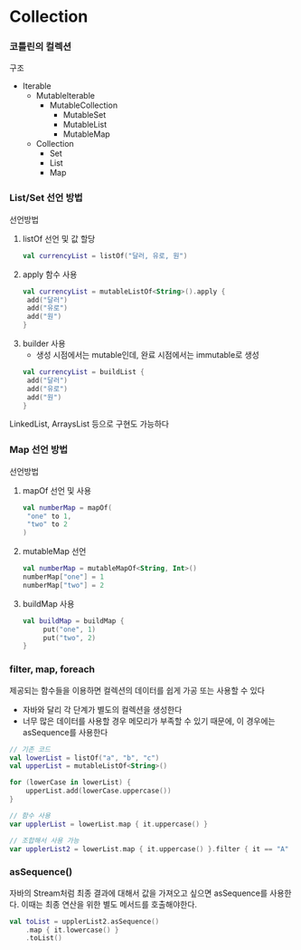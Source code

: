 # Collection
### 코틀린의 컬렉션
구조
- Iterable
   - MutableIterable
      - MutableCollection
         - MutableSet
         - MutableList
         - MutableMap
   - Collection
      - Set
      - List
      - Map

### List/Set 선언 방법
선언방법
1. listOf 선언 및 값 할당
   ```kotlin
   val currencyList = listOf("달러, 유로, 원")
   ```
2. apply 함수 사용
   ```kotlin
   val currencyList = mutableListOf<String>().apply {
    add("달러")
    add("유로")
    add("원")
   }
   ```
3. builder 사용
   - 생성 시점에서는 mutable인데, 완료 시점에서는 immutable로 생성
   ```kotlin
   val currencyList = buildList {
    add("달러")
    add("유로")
    add("원")
   }
   ```

LinkedList, ArraysList 등으로 구현도 가능하다

### Map 선언 방법
선언방법
1. mapOf 선언 및 사용
   ```kotlin
   val numberMap = mapOf(
    "one" to 1, 
    "two" to 2
   )
   ```
2. mutableMap 선언
   ```kotlin
   val numberMap = mutableMapOf<String, Int>() 
   numberMap["one"] = 1
   numberMap["two"] = 2
   ```
3. buildMap 사용
   ```kotlin
   val buildMap = buildMap {
        put("one", 1)
        put("two", 2)
   }
   ```

### filter, map, foreach
제공되는 함수들을 이용하면 컬렉션의 데이터를 쉽게 가공 또는 사용할 수 있다
- 자바와 달리 각 단계가 별도의 컬렉션을 생성한다
- 너무 많은 데이터를 사용할 경우 메모리가 부족할 수 있기 때문에, 이 경우에는 asSequence를 사용한다
```kotlin
// 기존 코드
val lowerList = listOf("a", "b", "c")
val upperList = mutableListOf<String>()

for (lowerCase in lowerList) {
    upperList.add(lowerCase.uppercase())
}

// 함수 사용
var upplerList = lowerList.map { it.uppercase() }

// 조합해서 사용 가능
var upplerList2 = lowerList.map { it.uppercase() }.filter { it == "A" || it == "C" }
```

### asSequence()
자바의 Stream처럼 최종 결과에 대해서 값을 가져오고 싶으면 asSequence를 사용한다. 이때는 최종 연산을 위한 별도 메서드를 호출해야한다.
```kotlin
val toList = upplerList2.asSequence()
    .map { it.lowercase() }
    .toList()
```
